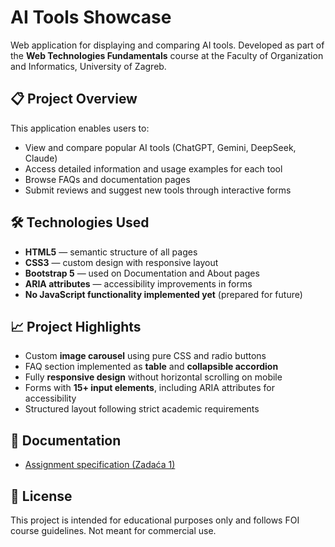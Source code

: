 # AI Tools Showcase

Web application for displaying and comparing AI tools. Developed as part of the **Web Technologies Fundamentals** course at the Faculty of Organization and Informatics, University of Zagreb.

## 📋 Project Overview
This application enables users to:
- View and compare popular AI tools (ChatGPT, Gemini, DeepSeek, Claude)
- Access detailed information and usage examples for each tool
- Browse FAQs and documentation pages
- Submit reviews and suggest new tools through interactive forms

## 🛠️ Technologies Used
- **HTML5** — semantic structure of all pages
- **CSS3** — custom design with responsive layout
- **Bootstrap 5** — used on Documentation and About pages
- **ARIA attributes** — accessibility improvements in forms
- **No JavaScript functionality implemented yet** (prepared for future)

## 📈 Project Highlights
- Custom **image carousel** using pure CSS and radio buttons
- FAQ section implemented as **table** and **collapsible accordion**
- Fully **responsive design** without horizontal scrolling on mobile
- Forms with **15+ input elements**, including ARIA attributes for accessibility
- Structured layout following strict academic requirements

## 📄 Documentation
- [Assignment specification (Zadaća 1)](./Zadaća%201.pdf)

## 📄 License
This project is intended for educational purposes only and follows FOI course guidelines. Not meant for commercial use.
